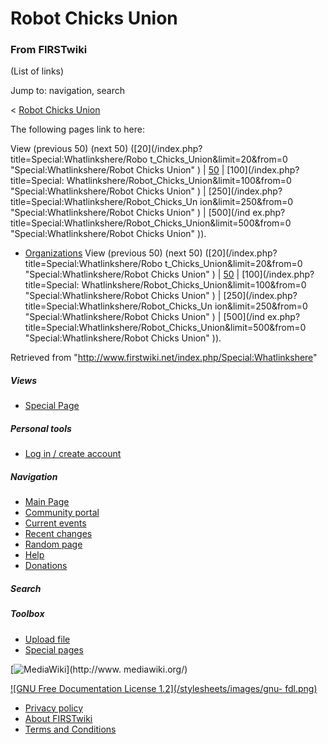 # Robot Chicks Union

### From FIRSTwiki

(List of links)

Jump to: navigation, search

&lt; [Robot Chicks Union](/index.php?title=Robot_Chicks_Union&redirect=no
"Robot Chicks Union" )  

The following pages link to here:

View (previous 50) (next 50) ([20](/index.php?title=Special:Whatlinkshere/Robo
t_Chicks_Union&limit=20&from=0 "Special:Whatlinkshere/Robot Chicks Union" ) |
[50](/index.php?title=Special:Whatlinkshere/Robot_Chicks_Union&limit=50&from=0
"Special:Whatlinkshere/Robot Chicks Union" ) | [100](/index.php?title=Special:
Whatlinkshere/Robot_Chicks_Union&limit=100&from=0 "Special:Whatlinkshere/Robot
Chicks Union" ) | [250](/index.php?title=Special:Whatlinkshere/Robot_Chicks_Un
ion&limit=250&from=0 "Special:Whatlinkshere/Robot Chicks Union" ) | [500](/ind
ex.php?title=Special:Whatlinkshere/Robot_Chicks_Union&limit=500&from=0
"Special:Whatlinkshere/Robot Chicks Union" )).

  * [Organizations](/index.php/Organizations "Organizations" )
View (previous 50) (next 50) ([20](/index.php?title=Special:Whatlinkshere/Robo
t_Chicks_Union&limit=20&from=0 "Special:Whatlinkshere/Robot Chicks Union" ) |
[50](/index.php?title=Special:Whatlinkshere/Robot_Chicks_Union&limit=50&from=0
"Special:Whatlinkshere/Robot Chicks Union" ) | [100](/index.php?title=Special:
Whatlinkshere/Robot_Chicks_Union&limit=100&from=0 "Special:Whatlinkshere/Robot
Chicks Union" ) | [250](/index.php?title=Special:Whatlinkshere/Robot_Chicks_Un
ion&limit=250&from=0 "Special:Whatlinkshere/Robot Chicks Union" ) | [500](/ind
ex.php?title=Special:Whatlinkshere/Robot_Chicks_Union&limit=500&from=0
"Special:Whatlinkshere/Robot Chicks Union" )).

Retrieved from "<http://www.firstwiki.net/index.php/Special:Whatlinkshere>"

##### Views

  * [Special Page](/index.php/Special:Whatlinkshere/Robot_Chicks_Union)

##### Personal tools

  * [Log in / create account](/index.php?title=Special:Userlogin&returnto=Special:Whatlinkshere)

[](/index.php/Main_Page "Main Page" )

##### Navigation

  * [Main Page](/index.php/Main_Page)
  * [Community portal](/index.php/FIRSTwiki:Community_portal)
  * [Current events](/index.php/Current_events)
  * [Recent changes](/index.php/Special:Recentchanges)
  * [Random page](/index.php/Special:Random)
  * [Help](/index.php/Help:Contents)
  * [Donations](/index.php/FIRSTwiki:Site_support)

##### Search



##### Toolbox

  * [Upload file](/index.php/Special:Upload)
  * [Special pages](/index.php/Special:Specialpages)

[![MediaWiki](/skins/common/images/poweredby_mediawiki_88x31.png)](http://www.
mediawiki.org/)

[![GNU Free Documentation License 1.2](/stylesheets/images/gnu-
fdl.png)](http://www.gnu.org/copyleft/fdl.html)

  * [Privacy policy](/index.php/FIRSTwiki:Privacy_policy "FIRSTwiki:Privacy policy" )
  * [About FIRSTwiki](/index.php/FIRSTwiki:About "FIRSTwiki:About" )
  * [Terms and Conditions](/index.php/FIRSTwiki:Terms_and_conditions "FIRSTwiki:Terms and conditions" )

